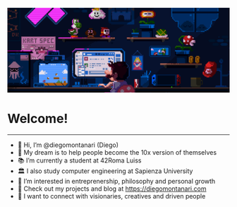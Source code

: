 ![Super Mario GitHub GIF](https://github.com/diegomontanari/diegomontanari/raw/main/supermariogithubsffondo.gif)

# Welcome!
---
- 👋 Hi, I’m @diegomontanari (Diego)
- 💫 My dream is to help people become the 10x version of themselves
- 📚 I’m currently a student at 42Roma Luiss
- 🏛️ I also study computer engineering at Sapienza University
- 🧳 I’m interested in entreprenership, philosophy and personal growth
- 🚀 Check out my projects and blog at https://diegomontanari.com
- 🤝 I want to connect with visionaries, creatives and driven people


<!---
diegomontanari/diegomontanari is a ✨ special ✨ repository because its `README.md` (this file) appears on your GitHub profile.
You can click the Preview link to take a look at your changes.
--->
